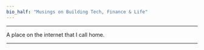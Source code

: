 ```yaml
---
bio_half: "Musings on Building Tech, Finance & Life"
---
```


---

A place on the internet that I call home.


---